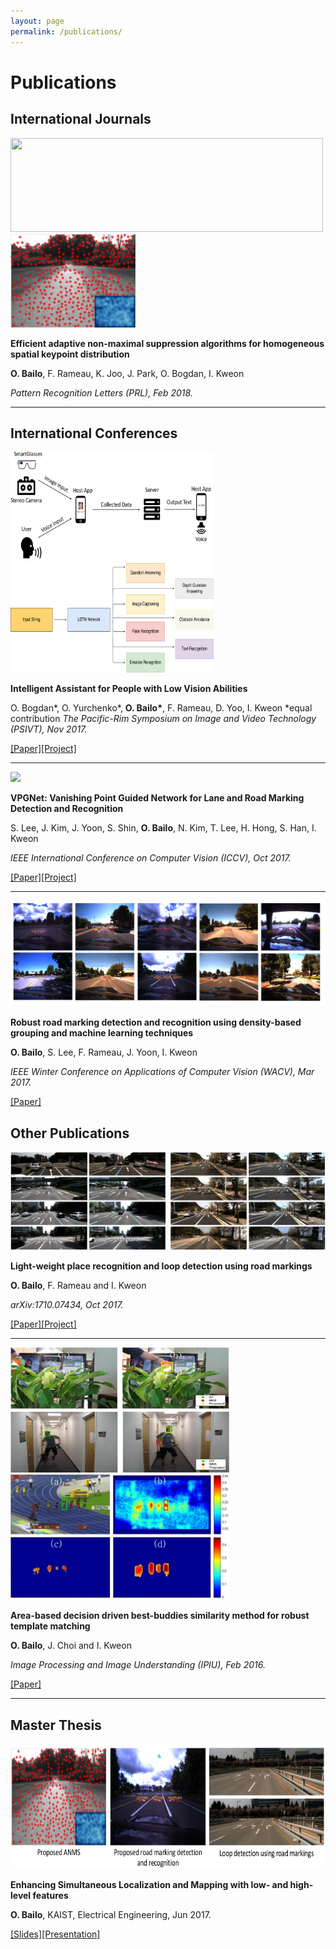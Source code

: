 ```yaml
---
layout: page
permalink: /publications/
---
```


# Publications

## International Journals

<img src="/images/PRL_Flow.png" width="500" height = "150">  <img src="/images/PRL_Result.png" width="200" height = "150"> 

**Efficient adaptive non-maximal suppression algorithms for homogeneous spatial keypoint distribution**

**O. Bailo**, F. Rameau, K. Joo, J. Park, O. Bogdan, I. Kweon

*Pattern Recognition Letters (PRL), Feb 2018.*


----

## International Conferences

<img src="/images/PSIVT_Outer_Flow.png" width="325" height = "175"> <img src="/images/PSIVT_Inner_Flow.png" width="325" height = "175">

**Intelligent Assistant for People with Low Vision Abilities**

O. Bogdan\*, O. Yurchenko\*, **O. Bailo\***, F. Rameau, D. Yoo, I. Kweon
\*equal contribution
*The Pacific-Rim Symposium on Image and Video Technology (PSIVT), Nov 2017.*

[[Paper]](https://www.researchgate.net/publication/319956300_Intelligent_Assistant_for_People_with_Low_Vision_Abilities)[[Project]](https://github.com/BAILOOL/Assistant-for-People-with-Low-Vision)

----

<img src="https://raw.githubusercontent.com/SeokjuLee/VPGNet/master/teaser.png">

**VPGNet: Vanishing Point Guided Network for Lane and Road Marking Detection and Recognition**

S. Lee, J. Kim, J. Yoon, S. Shin, **O. Bailo**, N. Kim, T. Lee, H. Hong, S. Han, I. Kweon

*IEEE International Conference on Computer Vision (ICCV), Oct 2017.*

[[Paper]](https://www.researchgate.net/publication/320465034_VPGNet_Vanishing_Point_Guided_Network_for_Lane_and_Road_Marking_Detection_and_Recognition)[[Project]](https://github.com/SeokjuLee/VPGNet)

----
<img src="/images/WACV16_Results.png"> 

**Robust road marking detection and recognition using density-based grouping and machine learning techniques**

**O. Bailo**, S. Lee, F. Rameau, J. Yoon, I. Kweon

*IEEE Winter Conference on Applications of Computer Vision (WACV), Mar 2017.*

[[Paper]](https://www.researchgate.net/publication/312286941_Robust_Road_Marking_Detection_and_Recognition_Using_Density-Based_Grouping_and_Machine_Learning_Techniques)

## Other Publications

<img src="/images/PlaceDetectionLoopRecognition.png">

**Light-weight place recognition and loop detection using road markings**

**O. Bailo**, F. Rameau and I. Kweon

*arXiv:1710.07434, Oct 2017.*

[[Paper]](https://www.researchgate.net/publication/320557008_Light-weight_place_recognition_and_loop_detection_using_road_markings)[[Project]](https://github.com/BAILOOL/PlaceRecognition-LoopDetection)

----

<img src="/images/IPIU16_Teaser.png" width="350" height = "200">  <img src="/images/IPIU16_Method.png" width="350" height = "200"> 

**Area-based decision driven best-buddies similarity method for robust template matching**

**O. Bailo**, J. Choi and I. Kweon

*Image Processing and Image Understanding (IPIU), Feb 2016.*

[[Paper]](https://drive.google.com/open?id=0B7gHxBEfGEWcZ0pIUk14QVpIRmc)

----

## Master Thesis

<img src="/images/MasterThesis_Teaser.png" width="700" height = "200">

**Enhancing Simultaneous Localization and Mapping with low- and high- level features**

**O. Bailo**, KAIST, Electrical Engineering, Jun 2017.

[[Slides]](https://1drv.ms/b/s!AiL1Yzy0p5YhgwtFdtFBY-MCNKsN)[[Presentation]](https://1drv.ms/p/s!AiL1Yzy0p5Yhgw2g4_KDmI5jvsdj)
